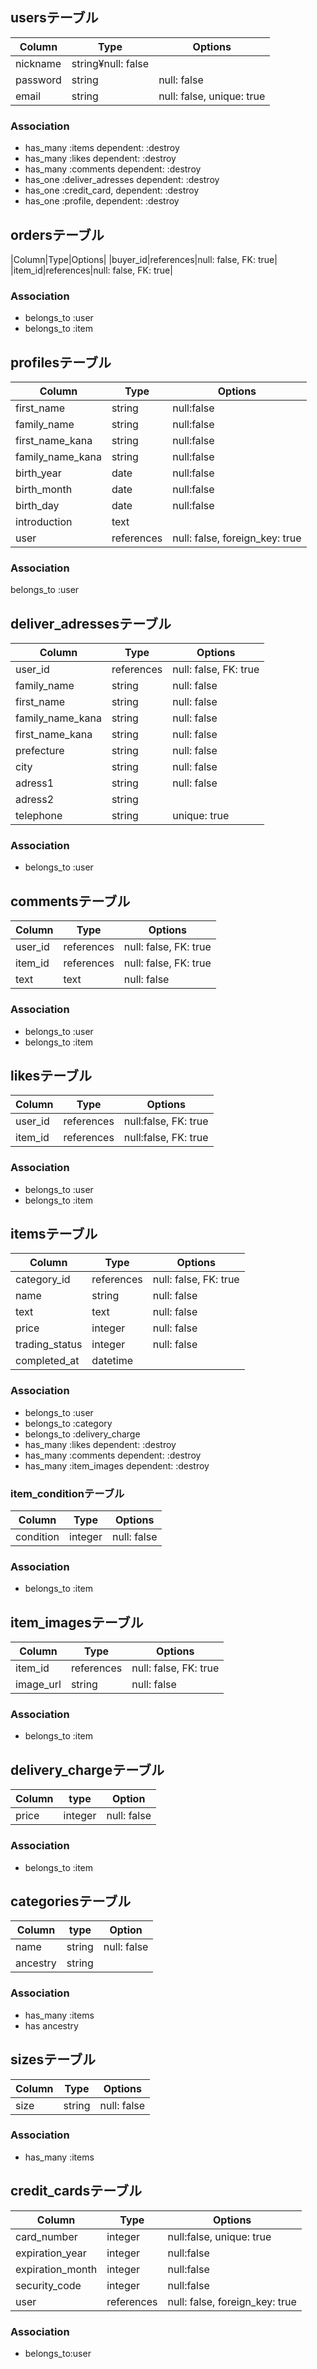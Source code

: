 ## usersテーブル
|Column|Type|Options|
|------|----|-------|
|nickname|string¥null: false|
|password|string|null: false|
|email|string|null: false, unique: true|

### Association
- has_many :items dependent: :destroy
- has_many :likes dependent: :destroy
- has_many :comments dependent: :destroy
- has_one :deliver_adresses dependent: :destroy
- has_one :credit_card, dependent: :destroy
- has_one :profile, dependent: :destroy

## ordersテーブル
|Column|Type|Options|
|buyer_id|references|null: false, FK: true|
|item_id|references|null: false, FK: true|
### Association
- belongs_to :user
- belongs_to :item

## profilesテーブル
|Column|Type|Options|
|------|----|-------|
|first_name|string|null:false|
|family_name|string|null:false|
|first_name_kana|string|null:false|
|family_name_kana|string|null:false|
|birth_year|date|null:false|
|birth_month|date|null:false|
|birth_day|date|null:false|
|introduction|text||		
|user|references|null: false, foreign_key: true|
### Association
belongs_to :user

## deliver_adressesテーブル
|Column|Type|Options|
|------|----|-------|
|user_id|references|null: false, FK: true|
|family_name|string|null: false|
|first_name|string|null: false|
|family_name_kana|string|null: false|
|first_name_kana|string|null: false|
|prefecture|string|null: false|
|city|string|null: false|
|adress1|string|null: false|
|adress2|string||	
|telephone|string|unique: true|
### Association
- belongs_to :user

## commentsテーブル
|Column|Type|Options|
|------|----|-------|
|user_id|references|null: false, FK: true|
|item_id|references|null: false, FK: true|
|text|text|null: false|
### Association
- belongs_to :user
- belongs_to :item 

## likesテーブル
|Column|Type|Options|
|------|----|-------|
|user_id|references|null:false, FK: true|
|item_id|references|null:false, FK: true|
### Association
- belongs_to :user
- belongs_to :item

## itemsテーブル
|Column|Type|Options|
|------|----|-------|
|category_id|references|null: false, FK: true|
|name|string|null: false|
|text|text|null: false|
|price|integer|null: false|
|trading_status|integer|null: false|
|completed_at|datetime||	
### Association
- belongs_to :user
- belongs_to :category
- belongs_to :delivery_charge
- has_many :likes dependent: :destroy
- has_many :comments dependent: :destroy
- has_many :item_images dependent: :destroy

### item_conditionテーブル
|Column|Type|Options|
|------|----|-------|
|condition|integer|null: false|
### Association
- belongs_to :item

## item_imagesテーブル
|Column|Type|Options|
|------|----|-------|
|item_id|references|null: false, FK: true|
|image_url|string|null: false|
### Association
- belongs_to :item

## delivery_chargeテーブル
|Column|type|Option|
|------|----|-------|
|price|integer|null: false|
### Association
- belongs_to :item

## categoriesテーブル
|Column|type|Option|
|------|----|-------|
|name|string|null: false|
|ancestry|string||	
### Association
- has_many :items
- has ancestry

## sizesテーブル
|Column|Type|Options|
|------|----|-------|
|size|string|null: false|
### Association
- has_many :items

## credit_cardsテーブル
|Column|Type|Options|
|------|----|-------|
|card_number|integer|null:false, unique: true|
|expiration_year|integer|null:false|
|expiration_month|integer|null:false|
|security_code|integer|null:false|
|user|references|null: false, foreign_key: true|
### Association
- belongs_to:user